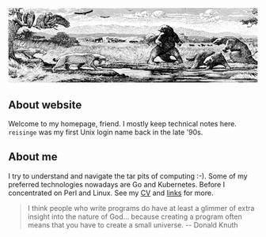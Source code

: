 ![tar pit](/static/tar-pit.png "tar pit")
<!-- ![sea](/static/sea.jpg "sea") -->

## About website

Welcome to my homepage, friend. I mostly keep technical notes here. `reisinge` was my first Unix login name back in the late '90s.

## About me

I try to understand and navigate the tar pits of computing :-). Some of my preferred technologies nowadays are Go and Kubernetes. Before I concentrated on Perl and Linux. See my [CV](https://reisinge.net/cv) and [links](https://reisinge.net/links) for more.

> I think people who write programs do have at least a glimmer of extra insight into the nature of God... because creating a program often means that you have to create a small universe. -- Donald Knuth
